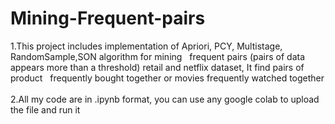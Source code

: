 # Mining-Frequent-pairs
<p>1.This project includes implementation of Apriori, PCY, Multistage, RandomSample,SON algorithm for mining &nbsp;&nbsp;frequent pairs (pairs of data appears more than a threshold) retail and netflix dataset, It find pairs of product &nbsp;&nbsp;frequently bought together or movies frequently watched together<br>
<br>
2.All my code are in .ipynb format, you can use any google colab to upload the file and run it<br></p>
  
